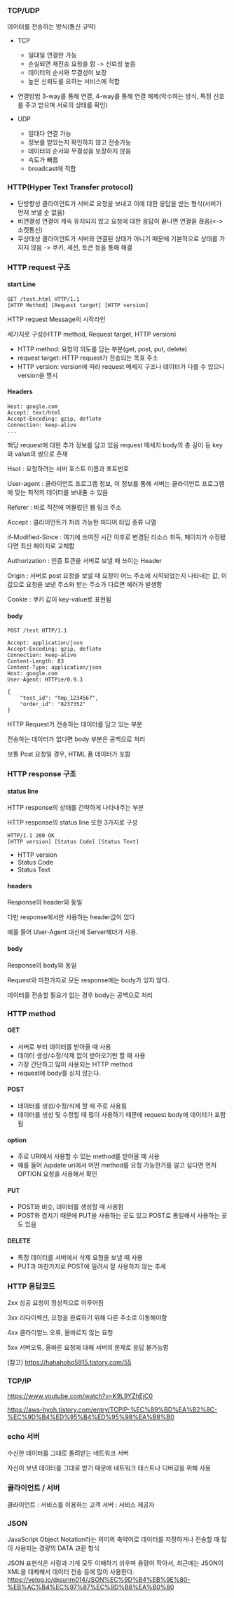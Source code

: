 ### TCP/UDP

데이터를 전송하는 방식(통신 규약)

- TCP

  - 일대일 연결만 가능
  - 손실되면 재전송 요청을 함 -> 신뢰성 높음
  - 데이터의 순서와 무결성이 보장
  - 높은 신뢰도를 요하는 서비스에 적합

- 연결방법
  3-way를 통해 연결, 4-way를 통해 연결 해제(악수하는 방식, 특정 신호를 주고 받으며 서로의 상태를 확인)
- UDP
  - 일대다 연결 가능
  - 정보를 받았는지 확인하지 않고 전송가능
  - 데이터의 순서와 무결성을 보장하지 않음
  - 속도가 빠름
  - broadcast에 적합

### HTTP(Hyper Text Transfer protocol)

- 단방향성
  클라이언트가 서버로 요청을 보내고 이에 대한 응답을 받는 형식(서버가 먼저 보낼 순 없음)
- 비연결성
  연결이 계속 유지되지 않고 요청에 대한 응답이 끝나면 연결을 끊음(<->소켓통신)
- 무상태성
  클라이언트가 서버와 연결된 상태가 아니기 때문에 기본적으로 상태를 가지지 않음 -> 쿠키, 세션, 토큰 등을 통해 해결

### HTTP request 구조

#### start Line

```
GET /test.html HTTP/1.1
[HTTP Method] [Request target] [HTTP version]
```

HTTP request Message의 시작라인

세가지로 구성(HTTP method, Request target, HTTP version)

- HTTP method:
  요청의 의도를 담는 부분(get, post, put, delete)
- request target:
  HTTP request가 전송되는 목표 주소
- HTTP version:
  version에 따라 request 메세지 구조나 데이터가 다를 수 있으니 version을 명시

#### Headers

```
Host: google.com
Accept: text/html
Accept-Encoding: gzip, deflate
Connection: keep-alive
...
```

해당 request에 대한 추가 정보를 담고 있음
request 메세지 body의 총 길이 등 key와 value의 쌍으로 존재

Hsot : 요청하려는 서버 호스트 이름과 포트번호

User-agent : 클라이언트 프로그램 정보, 이 정보를 통해 서버는 클라이언트 프로그램에 맞는 최적의 데이터를 보내줄 수 있음

Referer : 바로 직전에 머물렀던 웹 링크 주소

Accept : 클라이언트가 처리 가능한 미디어 타입 종류 나열

if-Modified-Since : 여기에 쓰여진 시간 이후로 변경된 리소스 취득, 페이지가 수정됐다면 최신 페이지로 교체함

Authorization : 인증 토큰을 서버로 보낼 때 쓰이는 Header

Origin : 서버로 post 요청을 보낼 때 요청이 어느 주소에 시작되었는지 나타내는 값, 이 값으로 요청을 보낸 주소와 받는 주소가 다르면 에러가 발생함

Cookie : 쿠키 값이 key-value로 표현됨

#### body

```
POST /test HTTP/1.1

Accept: application/json
Accept-Encoding: gzip, deflate
Connection: keep-alive
Content-Length: 83
Content-Type: application/json
Host: google.com
User-Agent: HTTPie/0.9.3

{
    "test_id": "tmp_1234567",
    "order_id": "8237352"
}
```

HTTP Request가 전송하는 데이터를 담고 있는 부분

전송하는 데이터가 없다면 body 부분은 공백으로 처리

보통 Post 요청일 경우, HTML 폼 데이터가 포함

### HTTP response 구조

#### status line

HTTP response의 상태를 간략하게 나타내주는 부분

HTTP response의 status line 또한 3가지로 구성

```
HTTP/1.1 200 OK
[HTTP version] [Status Code] [Status Text]
```

- HTTP version
- Status Code
- Status Text

#### headers

Response의 header와 동일

다만 response에서만 사용하는 header값이 있다

예를 들어 User-Agent 대신에 Server헤더가 사용.

#### body

Response의 body와 동일

Request와 마찬가지로 모든 response에는 body가 있지 않다.

데이터를 전송할 필요가 없는 경우 body는 공백으로 처리

### HTTP method

#### GET

- 서버로 부터 데이터를 받아올 때 사용
- 데이터 생성/수정/삭제 없이 받아오기만 할 때 사용
- 가장 간단하고 많이 사용되는 HTTP method
- request에 body를 싣지 않는다.

#### POST

- 데이터를 생성/수정/삭제 할 때 주로 사용됨
- 데이터를 생성 및 수정할 때 많이 사용하기 때문에 request body에 데이터가 포함됨

#### option

- 주로 URI에서 사용할 수 있는 method를 받아올 때 사용
- 예를 들어 /update uri에서 어떤 method를 요청 가능한가를 알고 싶다면 먼저 OPTION 요청을 사용해서 확인

#### PUT

- POST와 비슷, 데이터를 생성할 때 사용함
- POST와 겹치기 때문에 PUT을 사용하는 곳도 있고 POST로 통일해서 사용하는 곳도 있음

#### DELETE

- 특정 데이터를 서버에서 삭제 요청을 보낼 때 사용
- PUT과 마찬가지로 POST에 밀려서 잘 사용하지 않는 추세

### HTTP 응답코드

2xx 성공 요청이 정상적으로 이루어짐

3xx 리다이렉션, 요청을 완료하기 위해 다른 주소로 이동해야함

4xx 클라이엍느 오류, 올바르지 않는 요청

5xx 서버오류, 올바른 요청에 대해 서버의 문제로 응답 불가능함

[참고] https://hahahoho5915.tistory.com/55

### TCP/IP

https://www.youtube.com/watch?v=K9L9YZhEjC0

https://aws-hyoh.tistory.com/entry/TCPIP-%EC%89%BD%EA%B2%8C-%EC%9D%B4%ED%95%B4%ED%95%98%EA%B8%B0

### echo 서버

수신한 데이터를 그대로 돌려받는 네트워크 서버

자신이 보낸 데이터를 그대로 받기 때문에 네트워크 테스트나 디버깅을 위해 사용

### 클라이언트 / 서버

클라이언트 : 서비스를 이용하는 고객
서버 : 서비스 제공자

### JSON

JavaScript Object Notation라는 의미의 축약어로 데이터를 저장하거나 전송할 때 많이 사용되는 경량의 DATA 교환 형식

JSON 표현식은 사람과 기계 모두 이해하기 쉬우며 용량이 작아서, 최근에는 JSON이 XML을 대체해서 데이터 전송 등에 많이 사용한다.
https://velog.io/@surim014/JSON%EC%9D%B4%EB%9E%80-%EB%AC%B4%EC%97%87%EC%9D%B8%EA%B0%80
